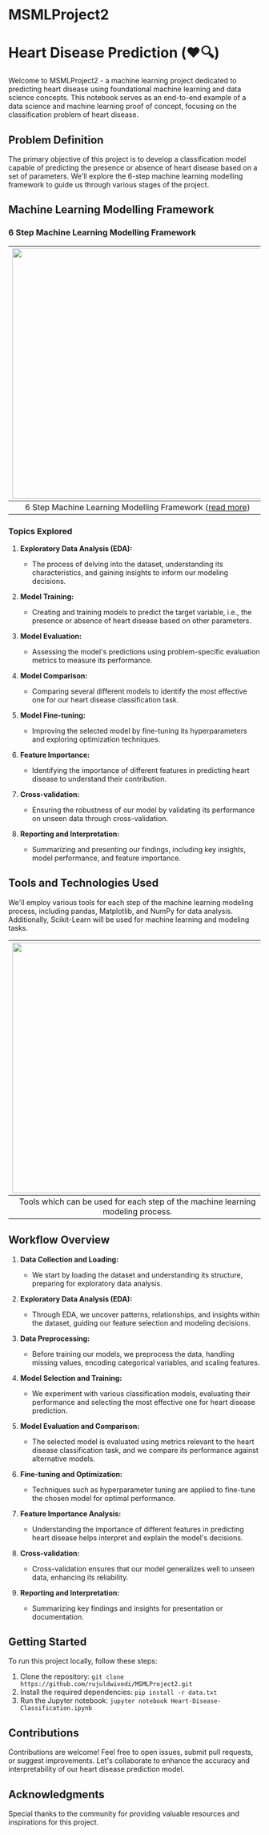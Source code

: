 # MSMLProject2

# Heart Disease Prediction (❤️🔍)

Welcome to MSMLProject2 - a machine learning project dedicated to predicting heart disease using foundational machine learning and data science concepts. This notebook serves as an end-to-end example of a data science and machine learning proof of concept, focusing on the classification problem of heart disease.

## Problem Definition

The primary objective of this project is to develop a classification model capable of predicting the presence or absence of heart disease based on a set of parameters. We'll explore the 6-step machine learning modelling framework to guide us through various stages of the project.

## Machine Learning Modelling Framework

### 6 Step Machine Learning Modelling Framework

| <img src="images/ml101-6-step-ml-framework.png" width=500/> | 
|:--:| 
| 6 Step Machine Learning Modelling Framework ([read more](https://whimsical.com/9g65jgoRYTxMXxDosndYTB)) |

### Topics Explored

1. **Exploratory Data Analysis (EDA):**
   - The process of delving into the dataset, understanding its characteristics, and gaining insights to inform our modeling decisions.

2. **Model Training:**
   - Creating and training models to predict the target variable, i.e., the presence or absence of heart disease based on other parameters.

3. **Model Evaluation:**
   - Assessing the model's predictions using problem-specific evaluation metrics to measure its performance.

4. **Model Comparison:**
   - Comparing several different models to identify the most effective one for our heart disease classification task.

5. **Model Fine-tuning:**
   - Improving the selected model by fine-tuning its hyperparameters and exploring optimization techniques.

6. **Feature Importance:**
   - Identifying the importance of different features in predicting heart disease to understand their contribution.

7. **Cross-validation:**
   - Ensuring the robustness of our model by validating its performance on unseen data through cross-validation.

8. **Reporting and Interpretation:**
   - Summarizing and presenting our findings, including key insights, model performance, and feature importance.

## Tools and Technologies Used

We'll employ various tools for each step of the machine learning modeling process, including pandas, Matplotlib, and NumPy for data analysis. Additionally, Scikit-Learn will be used for machine learning and modeling tasks.

| <img src="images/supervised-projects-6-step-ml-framework-tools-highlight.png" width=500/> | 
|:--:| 
| Tools which can be used for each step of the machine learning modeling process. |

## Workflow Overview

1. **Data Collection and Loading:**
   - We start by loading the dataset and understanding its structure, preparing for exploratory data analysis.

2. **Exploratory Data Analysis (EDA):**
   - Through EDA, we uncover patterns, relationships, and insights within the dataset, guiding our feature selection and modeling decisions.

3. **Data Preprocessing:**
   - Before training our models, we preprocess the data, handling missing values, encoding categorical variables, and scaling features.

4. **Model Selection and Training:**
   - We experiment with various classification models, evaluating their performance and selecting the most effective one for heart disease prediction.

5. **Model Evaluation and Comparison:**
   - The selected model is evaluated using metrics relevant to the heart disease classification task, and we compare its performance against alternative models.

6. **Fine-tuning and Optimization:**
   - Techniques such as hyperparameter tuning are applied to fine-tune the chosen model for optimal performance.

7. **Feature Importance Analysis:**
   - Understanding the importance of different features in predicting heart disease helps interpret and explain the model's decisions.

8. **Cross-validation:**
   - Cross-validation ensures that our model generalizes well to unseen data, enhancing its reliability.

9. **Reporting and Interpretation:**
   - Summarizing key findings and insights for presentation or documentation.

## Getting Started

To run this project locally, follow these steps:

1. Clone the repository: `git clone https://github.com/rujuldwivedi/MSMLProject2.git`
2. Install the required dependencies: `pip install -r data.txt`
3. Run the Jupyter notebook: `jupyter notebook Heart-Disease-Classification.ipynb`

## Contributions

Contributions are welcome! Feel free to open issues, submit pull requests, or suggest improvements. Let's collaborate to enhance the accuracy and interpretability of our heart disease prediction model.

## Acknowledgments

Special thanks to the community for providing valuable resources and inspirations for this project.
